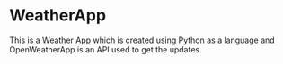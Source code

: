 # WeatherApp
This is a Weather App which is created using Python as a language and OpenWeatherApp is an API used to get the updates.
